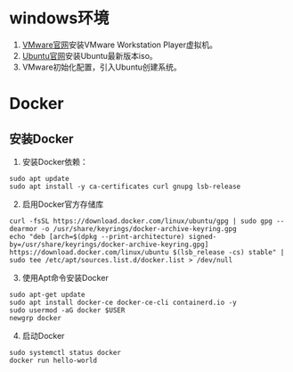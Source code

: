 # windows环境
1. [VMware官网](https://www.vmware.com/products/workstation-player.html)安装VMware Workstation Player虚拟机。
2. [Ubuntu官网](https://cn.ubuntu.com/download/desktop)安装Ubuntu最新版本iso。
3. VMware初始化配置，引入Ubuntu创建系统。

# Docker
## 安装Docker
1. 安装Docker依赖：
```
sudo apt update
sudo apt install -y ca-certificates curl gnupg lsb-release
```
2. 启用Docker官方存储库
```
curl -fsSL https://download.docker.com/linux/ubuntu/gpg | sudo gpg --dearmor -o /usr/share/keyrings/docker-archive-keyring.gpg
echo "deb [arch=$(dpkg --print-architecture) signed-by=/usr/share/keyrings/docker-archive-keyring.gpg] https://download.docker.com/linux/ubuntu $(lsb_release -cs) stable" | sudo tee /etc/apt/sources.list.d/docker.list > /dev/null
```
3. 使用Apt命令安装Docker
```
sudo apt-get update
sudo apt install docker-ce docker-ce-cli containerd.io -y
sudo usermod -aG docker $USER
newgrp docker
```
4. 启动Docker
```
sudo systemctl status docker
docker run hello-world
```